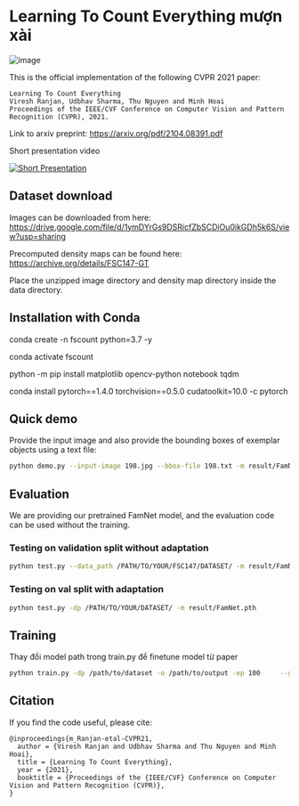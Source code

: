 # Learning To Count Everything mượn xài
![image](learn2countEverything.png)

This is the official implementation of the following CVPR 2021 paper:

```
Learning To Count Everything
Viresh Ranjan, Udbhav Sharma, Thu Nguyen and Minh Hoai
Proceedings of the IEEE/CVF Conference on Computer Vision and Pattern Recognition (CVPR), 2021.
```
Link to arxiv preprint: https://arxiv.org/pdf/2104.08391.pdf

Short presentation video

[![Short Presentation](https://img.youtube.com/vi/kdpNq5V2NuA/hqdefault.jpg)](https://youtu.be/kdpNq5V2NuA)
## Dataset download 
Images can be downloaded from here: https://drive.google.com/file/d/1ymDYrGs9DSRicfZbSCDiOu0ikGDh5k6S/view?usp=sharing

Precomputed density maps can be found here: https://archive.org/details/FSC147-GT

Place the unzipped image directory and density map directory inside the data directory.

## Installation with Conda

conda create -n fscount python=3.7 -y

conda activate fscount

python -m pip install matplotlib opencv-python notebook tqdm

conda install pytorch==1.4.0 torchvision==0.5.0 cudatoolkit=10.0 -c pytorch


## Quick demo

Provide the input image and also provide the bounding boxes of exemplar objects using a text file:

``` bash
python demo.py --input-image 198.jpg --bbox-file 198.txt -m result/FamNet.pth
```

## Evaluation
We are providing our pretrained FamNet model, and the evaluation code can be used without the training.
### Testing on validation split without adaptation
```bash 
python test.py --data_path /PATH/TO/YOUR/FSC147/DATASET/ -m result/FamNet.pth
```
### Testing on val split with adaptation
```bash 
python test.py -dp /PATH/TO/YOUR/DATASET/ -m result/FamNet.pth
```


## Training 
Thay đổi model path trong train.py để finetune model từ paper
``` bash
python train.py -dp /path/to/dataset -o /path/to/output -ep 100     --gpu 0
```

## Citation

If you find the code useful, please cite:
```
@inproceedings{m_Ranjan-etal-CVPR21,
  author = {Viresh Ranjan and Udbhav Sharma and Thu Nguyen and Minh Hoai},
  title = {Learning To Count Everything},
  year = {2021},
  booktitle = {Proceedings of the {IEEE/CVF} Conference on Computer Vision and Pattern Recognition (CVPR)},
}
```


